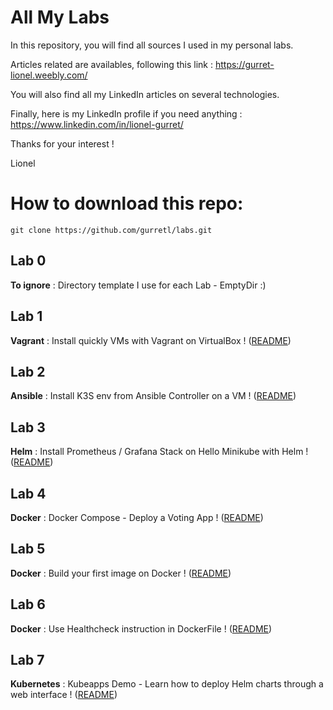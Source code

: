 # All My Labs

In this repository, you will find all sources I used in my personal labs.

Articles related are availables, following this link :
https://gurret-lionel.weebly.com/

You will also find all my LinkedIn articles on several technologies.

Finally, here is my LinkedIn profile if you need anything : https://www.linkedin.com/in/lionel-gurret/  

Thanks for your interest !

Lionel

# How to download this repo:
`git clone https://github.com/gurretl/labs.git`

## Lab 0
**To ignore** : Directory template I use for each Lab - EmptyDir :)

## Lab 1
**Vagrant** : Install quickly VMs with Vagrant on VirtualBox ! ([README](https://github.com/gurretl/labs/blob/main/Lab-1/README.md))  

## Lab 2
**Ansible** : Install K3S env from Ansible Controller on a VM ! ([README](https://github.com/gurretl/labs/blob/main/Lab-2/README.md))  

## Lab 3
**Helm** : Install Prometheus / Grafana Stack on Hello Minikube with Helm ! ([README](https://github.com/gurretl/labs/blob/main/Lab-3/README.md))  

## Lab 4
**Docker** : Docker Compose - Deploy a Voting App ! ([README](https://github.com/gurretl/labs/blob/main/Lab-4/README.md))  

## Lab 5
**Docker** : Build your first image on Docker ! ([README](https://github.com/gurretl/labs/blob/main/Lab-5/README.md))  

## Lab 6
**Docker** : Use Healthcheck instruction in DockerFile ! ([README](https://github.com/gurretl/labs/blob/main/Lab-6/README.md))  

## Lab 7
**Kubernetes** : Kubeapps Demo - Learn how to deploy Helm charts through a web interface ! ([README](https://github.com/gurretl/labs/blob/main/Lab-7/README.md))  
